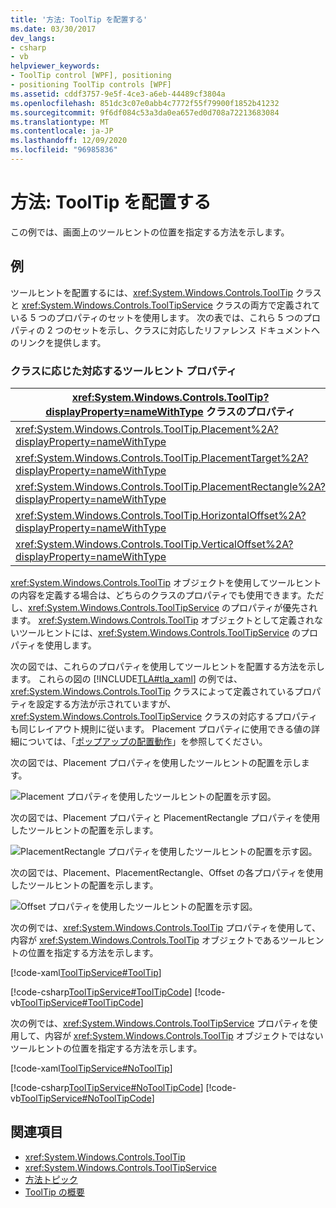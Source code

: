 ```yaml
---
title: '方法: ToolTip を配置する'
ms.date: 03/30/2017
dev_langs:
- csharp
- vb
helpviewer_keywords:
- ToolTip control [WPF], positioning
- positioning ToolTip controls [WPF]
ms.assetid: cddf3757-9e5f-4ce3-a6eb-44489cf3804a
ms.openlocfilehash: 851dc3c07e0abb4c7772f55f79900f1852b41232
ms.sourcegitcommit: 9f6df084c53a3da0ea657ed0d708a72213683084
ms.translationtype: MT
ms.contentlocale: ja-JP
ms.lasthandoff: 12/09/2020
ms.locfileid: "96985836"
---
```

# <a name="how-to-position-a-tooltip"></a>方法: ToolTip を配置する
この例では、画面上のツールヒントの位置を指定する方法を示します。  
  
## <a name="example"></a>例  
 ツールヒントを配置するには、<xref:System.Windows.Controls.ToolTip> クラスと <xref:System.Windows.Controls.ToolTipService> クラスの両方で定義されている 5 つのプロパティのセットを使用します。 次の表では、これら 5 つのプロパティの 2 つのセットを示し、クラスに対応したリファレンス ドキュメントへのリンクを提供します。  
  
### <a name="corresponding-tooltip-properties-according-to-class"></a>クラスに応じた対応するツールヒント プロパティ  
  
|<xref:System.Windows.Controls.ToolTip?displayProperty=nameWithType> クラスのプロパティ|<xref:System.Windows.Controls.ToolTipService?displayProperty=nameWithType> クラスのプロパティ|  
|--------------------------------------------------------------------------------------------------------------------------------------------------------------|---------------------------------------------------------------------------------------------------------------------------------------------------------------------|  
|<xref:System.Windows.Controls.ToolTip.Placement%2A?displayProperty=nameWithType>|<xref:System.Windows.Controls.ToolTipService.Placement%2A?displayProperty=nameWithType>|  
|<xref:System.Windows.Controls.ToolTip.PlacementTarget%2A?displayProperty=nameWithType>|<xref:System.Windows.Controls.ToolTipService.PlacementTarget%2A?displayProperty=nameWithType>|  
|<xref:System.Windows.Controls.ToolTip.PlacementRectangle%2A?displayProperty=nameWithType>|<xref:System.Windows.Controls.ToolTipService.PlacementRectangle%2A?displayProperty=nameWithType>|  
|<xref:System.Windows.Controls.ToolTip.HorizontalOffset%2A?displayProperty=nameWithType>|<xref:System.Windows.Controls.ToolTipService.HorizontalOffset%2A?displayProperty=nameWithType>|  
|<xref:System.Windows.Controls.ToolTip.VerticalOffset%2A?displayProperty=nameWithType>|<xref:System.Windows.Controls.ToolTipService.VerticalOffset%2A?displayProperty=nameWithType>|  
  
 <xref:System.Windows.Controls.ToolTip> オブジェクトを使用してツールヒントの内容を定義する場合は、どちらのクラスのプロパティでも使用できます。ただし、<xref:System.Windows.Controls.ToolTipService> のプロパティが優先されます。 <xref:System.Windows.Controls.ToolTip> オブジェクトとして定義されないツールヒントには、<xref:System.Windows.Controls.ToolTipService> のプロパティを使用します。  
  
 次の図では、これらのプロパティを使用してツールヒントを配置する方法を示します。 これらの図の [!INCLUDE[TLA#tla_xaml](../../../includes/tlasharptla-xaml-md.md)] の例では、<xref:System.Windows.Controls.ToolTip> クラスによって定義されているプロパティを設定する方法が示されていますが、<xref:System.Windows.Controls.ToolTipService> クラスの対応するプロパティも同じレイアウト規則に従います。 Placement プロパティに使用できる値の詳細については、「[ポップアップの配置動作](popup-placement-behavior.md)」を参照してください。  

 次の図では、Placement プロパティを使用したツールヒントの配置を示します。  
  
 ![Placement プロパティを使用したツールヒントの配置を示す図。](./media/how-to-position-a-tooltip/tooltip-placement-property.png)

 次の図では、Placement プロパティと PlacementRectangle プロパティを使用したツールヒントの配置を示します。

 ![PlacementRectangle プロパティを使用したツールヒントの配置を示す図。](./media/how-to-position-a-tooltip/tooltip-placement-rectangle-property.png)  

 次の図では、Placement、PlacementRectangle、Offset の各プロパティを使用したツールヒントの配置を示します。
  
 ![Offset プロパティを使用したツールヒントの配置を示す図。](./media/how-to-position-a-tooltip/tooltip-placement-offset-property.png)

 次の例では、<xref:System.Windows.Controls.ToolTip> プロパティを使用して、内容が <xref:System.Windows.Controls.ToolTip> オブジェクトであるツールヒントの位置を指定する方法を示します。  
  
 [!code-xaml[ToolTipService#ToolTip](~/samples/snippets/csharp/VS_Snippets_Wpf/ToolTipService/CSharp/Pane1.xaml#tooltip)]  
  
 [!code-csharp[ToolTipService#ToolTipCode](~/samples/snippets/csharp/VS_Snippets_Wpf/ToolTipService/CSharp/Pane1.xaml.cs#tooltipcode)]
 [!code-vb[ToolTipService#ToolTipCode](~/samples/snippets/visualbasic/VS_Snippets_Wpf/ToolTipService/visualbasic/pane1.xaml.vb#tooltipcode)]  
  
 次の例では、<xref:System.Windows.Controls.ToolTipService> プロパティを使用して、内容が <xref:System.Windows.Controls.ToolTip> オブジェクトではないツールヒントの位置を指定する方法を示します。  
  
 [!code-xaml[ToolTipService#NoToolTip](~/samples/snippets/csharp/VS_Snippets_Wpf/ToolTipService/CSharp/Pane1.xaml#notooltip)]  
  
 [!code-csharp[ToolTipService#NoToolTipCode](~/samples/snippets/csharp/VS_Snippets_Wpf/ToolTipService/CSharp/Pane1.xaml.cs#notooltipcode)]
 [!code-vb[ToolTipService#NoToolTipCode](~/samples/snippets/visualbasic/VS_Snippets_Wpf/ToolTipService/visualbasic/pane1.xaml.vb#notooltipcode)]  
  
## <a name="see-also"></a>関連項目

- <xref:System.Windows.Controls.ToolTip>
- <xref:System.Windows.Controls.ToolTipService>
- [方法トピック](tooltip-how-to-topics.md)
- [ToolTip の概要](tooltip-overview.md)
